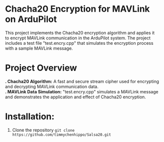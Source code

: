 # Chacha20 Encryption for MAVLink on ArduPilot

This project implements the Chacha20 encryption algorithm and applies it to encrypt MAVLink communication in the ArduPilot system. The project includes a test file "test.encry.cpp" that simulates the encryption process with a sample MAVLink message.

# Project Overview
__. Chacha20 Algorithm:__ A fast and secure stream cipher used for encrypting and decrypting MAVLink communication data.  
__. MAVLink Data Simulation:__ "test.encry.cpp" simulates a MAVLink message and demonstrates the application and effect of Chacha20 encryption.
# Installation:
1. Clone the repository `git clone https://github.com/timmychenhippo/Salsa20.git`
